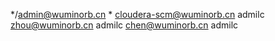 */admin@wuminorb.cn     *
cloudera-scm@wuminorb.cn admilc
zhou@wuminorb.cn admilc
chen@wuminorb.cn admilc